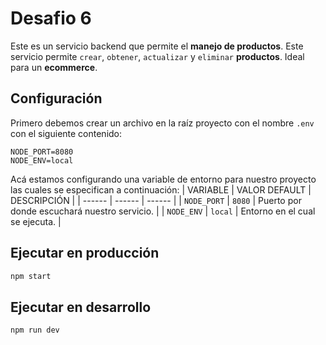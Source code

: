# Desafio 6
Este es un servicio backend que permite el **manejo de productos**. Este servicio permite `crear`, `obtener`, `actualizar` y `eliminar` **productos**. Ideal para un **ecommerce**.

## Configuración
Primero debemos crear un archivo en la raíz proyecto con el nombre `.env` con el siguiente contenido:
```
NODE_PORT=8080
NODE_ENV=local
```
Acá estamos configurando una variable de entorno para nuestro proyecto las cuales se especifican a continuación:
| VARIABLE | VALOR DEFAULT | DESCRIPCIÓN |
| ------ | ------ | ------ |
| `NODE_PORT` | `8080` | Puerto por donde escuchará nuestro servicio. |
| `NODE_ENV` | `local` | Entorno en el cual se ejecuta. |

## Ejecutar en producción
```sh
npm start
```

## Ejecutar en desarrollo
```sh
npm run dev
```